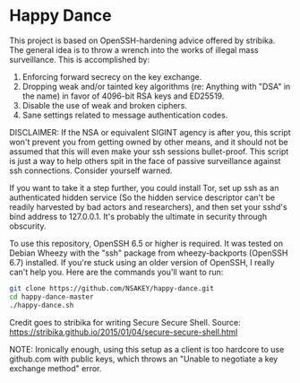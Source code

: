Happy Dance
===================

This project is based on OpenSSH-hardening advice offered by stribika. The general idea is to throw a wrench into the works of illegal mass surveillance. This is accomplished by:

1. Enforcing forward secrecy on the key exchange.
2. Dropping weak and/or tainted key algorithms (re: Anything with "DSA" in the name) in favor of 4096-bit RSA keys and ED25519.
3. Disable the use of weak and broken ciphers.
4. Sane settings related to message authentication codes.

DISCLAIMER: If the NSA or equivalent SIGINT agency is after you, this script won't prevent you from getting owned by other means, and it should not be assumed that this will even make your ssh sessions bullet-proof. This script is just a way to help others spit in the face of passive surveillance against ssh connections. Consider yourself warned.

If you want to take it a step further, you could install Tor, set up ssh as an authenticated hidden service (So the hidden service descriptor can't be readily harvested by bad actors and researchers), and then set your sshd's bind address to 127.0.0.1. It's probably the ultimate in security through obscurity.

To use this repository, OpenSSH 6.5 or higher is required. It was tested on Debian Wheezy with the "ssh" package from wheezy-backports (OpenSSH 6.7) installed. If you're stuck using an older version of OpenSSH, I really can't help you. Here are the commands you'll want to run:

```sh
git clone https://github.com/NSAKEY/happy-dance.git
cd happy-dance-master
./happy-dance.sh
```

Credit goes to stribika for writing Secure Secure Shell. Source: https://stribika.github.io/2015/01/04/secure-secure-shell.html

NOTE: Ironically enough, using this setup as a client is too hardcore to use github.com with public keys, which throws an "Unable to negotiate a key exchange method" error.

